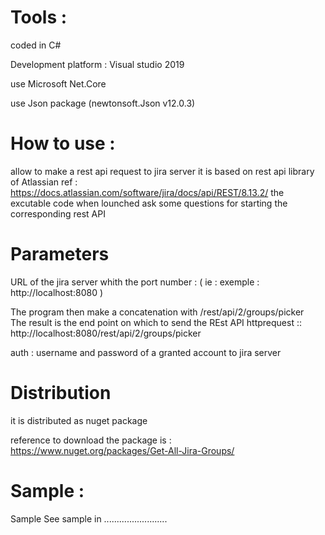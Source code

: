 # Tools :

coded in C#

Development platform : Visual studio 2019

use Microsoft Net.Core

use Json package (newtonsoft.Json v12.0.3)

# How to use :
allow to make a rest api request to jira server it is based on rest api library of Atlassian ref : https://docs.atlassian.com/software/jira/docs/api/REST/8.13.2/ the excutable code when lounched ask some questions for starting the corresponding rest API

# Parameters

URL of the jira server whith the port number :
( ie : exemple : http://localhost:8080 )

The program then make a concatenation with /rest/api/2/groups/picker  
The result is the end point on which to send the REst API httprequest :: http://localhost:8080/rest/api/2/groups/picker

auth : username and password of a granted account to jira server

# Distribution

it is distributed as nuget package

reference to download the package is : https://www.nuget.org/packages/Get-All-Jira-Groups/

# Sample :
Sample
See sample in  .........................


